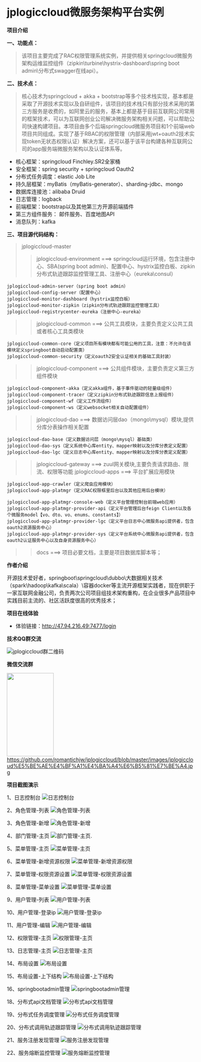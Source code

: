 # jplogiccloud微服务架构平台实例

**项目介绍**

**一、功能点：**

   >该项目主要完成了RAC权限管理系统实例，并提供相关springcloud微服务架构运维监控组件（zipkin\turbine\hystrix-dashboard\spring boot admin\分布式swagger在线api）。
	
**二、技术点：**

   >核心技术为springcloud + akka + bootstrap等多个技术栈实现，基本都是采取了开源技术实现以及自研组件，该项目的技术栈只有部分技术采用的第三方服务是收费的，如阿里云的服务，基本上都是基于目前互联网公司常用的框架技术，可以为互联网创业公司解决微服务架构相关问题，可以帮助公司快速构建项目。本项目由多个后端springcloud微服务项目和1个前端web项目共同组成。实现了基于RBAC的权限管理（内部采用jwt+oauth2技术实现token无状态权限认证）解决方案，还可以基于该平台构建各种互联网公司的app服务端微服务架构以及认证体系等。
   
   
* 核心框架：springcloud Finchley.SR2全家桶
* 安全框架：spring security + springcloud Oauth2
* 分布式任务调度：elastic Job Lite
* 持久层框架：myBatis（myBatis-generator）、sharding-jdbc、mongo
* 数据库连接池：alibaba Druid
* 日志管理：logback	
*  前端框架：bootstrap以及其他第三方开源前端插件
* 第三方组件服务： 邮件服务、百度地图API
*  消息队列：kafka

**三、项目源代码结构：**

>jplogiccloud-master
>>jplogiccloud-environment ===> springcloud运行环境，包含注册中心、SBA(spring boot admin)、配置中心、hystrix监控白板、zipkin分布式轨迹跟踪监控管理工具、注册中心（eureka\consul）
>>>
    jplogiccloud-admin-server（spring boot admin）
    jplogiccloud-config-server（配置中心）
    jplogiccloud-monitor-dashboard（hystrix监控白板）
    jplogiccloud-monitor-zipkin（zipkin分布式轨迹跟踪监控管理工具）
    jplogiccloud-registrycenter-eureka（注册中心-eureka）
>>jplogiccloud-common ===> 公共工具模块，主要负责定义公共工具或者核心工具类模块
>>>
    jplogiccloud-common-core（定义项目所有模块都有可能公用的工具，注意：不允许在该模块定义springboot自动启动配置类）
    jplogiccloud-common-security（定义oauth2安全认证相关的基础工具封装）
>>jplogiccloud-component ===> 公共组件模块，主要负责定义第三方组件模块
>>>
    jplogiccloud-component-akka（定义akka组件，基于事件驱动的轻量级组件）
    jplogiccloud-component-tracer（定义zipkin分布式轨迹跟踪信息上报组件）
    jplogiccloud-component-wf（定义工作流组件）
    jplogiccloud-component-ws（定义websocket相关自动配置组件）
>>jplogiccloud-dao ===> 数据访问层dao（mongo\mysql）模块,提供分库分表操作相关配置
>>>
    jplogiccloud-dao-base（定义数据访问层（mongo\mysql）基础类）
    jplogiccloud-dao-sys（定义系统中心库entity、mapper映射以及分库分表定义配置）
    jplogiccloud-dao-lgc（定义日志中心库entity、mapper映射以及分库分表定义配置）
>>jplogiccloud-gateway ===> zuul网关模块,主要负责请求路由、限流、权限等功能
>>jplogiccloud-apps ===> 平台扩展应用模块
>>>
    jplogiccloud-app-crawler（定义爬虫应用模块）
    jplogiccloud-app-platmgr（定义RAC权限框里后台以及其他应用后台模块）
>>>>
    jplogiccloud-app-platmgr-console-web（定义平台管理控制台前端web应用）
    jplogiccloud-app-platmgr-provider-api（定义平台管理后台feign Client以及各个微服务model【vo、dto、vo、enums、constants】）
    jplogiccloud-app-platmgr-provider-lgc（定义平台日志中心微服务api提供者，包含oauth2资源服务中心）
    jplogiccloud-app-platmgr-provider-sys（定义平台系统中心微服务api提供者，包含oauth2认证服务中心以及自身资源服务中心）
>>>
>>>
>>docs ===> 项目必要文档，主要是项目数据库脚本等；

**作者介绍**

开源技术爱好者，springboot\springcloud\dubbo\大数据相关技术（spark\hadoop\kafka\scala）\容器docker等主流开源框架实践者，现在供职于一家互联网金融公司，负责两次公司项目组技术架构重构，在企业很多产品项目中实践目前主流的、社区活跃度很高的优秀技术；

**项目在线体验**

- 体验链接：<http://47.94.216.49:7477/login> 

**技术QQ群交流**

![jplogiccloud群二维码](https://github.com/romantichjw/jplogiccloud/blob/master/images/jplogiccloud%E7%BE%A4%E4%BA%8C%E7%BB%B4%E7%A0%81.png "jplogiccloud群二维码")

**微信交流群**

<img src="https://github.com/romantichjw/jplogiccloud/blob/master/images/jplogiccloud%E5%BE%AE%E4%BF%A1%E4%BA%A4%E6%B5%81%E7%BE%A4.jpg" width="125" height="222">https://github.com/romantichjw/jplogiccloud/blob/master/images/jplogiccloud%E5%BE%AE%E4%BF%A1%E4%BA%A4%E6%B5%81%E7%BE%A4.jpg</img>

**项目截图演示**

1、日志控制台
![日志控制台](https://github.com/romantichjw/jplogiccloud/blob/master/images/%E6%97%A5%E5%BF%97%E6%8E%A7%E5%88%B6%E5%8F%B0.png "日志控制台")

2、角色管理-列表
![角色管理-列表](https://github.com/romantichjw/jplogiccloud/blob/master/images/%E8%A7%92%E8%89%B2%E7%AE%A1%E7%90%86-%E5%88%97%E8%A1%A8.png "角色管理-列表")

3、角色管理-新增
![角色管理-新增](https://github.com/romantichjw/jplogiccloud/blob/master/images/%E8%A7%92%E8%89%B2%E7%AE%A1%E7%90%86-%E6%96%B0%E5%A2%9E.png "角色管理-新增")

4、部门管理-主页
![部门管理-主页.](https://github.com/romantichjw/jplogiccloud/blob/master/images/%E9%83%A8%E9%97%A8%E7%AE%A1%E7%90%86-%E4%B8%BB%E9%A1%B5.png "部门管理-主页.")

5、菜单管理-主页
![菜单管理-主页](https://github.com/romantichjw/jplogiccloud/blob/master/images/%E8%8F%9C%E5%8D%95%E7%AE%A1%E7%90%86-%E4%B8%BB%E9%A1%B5.png "菜单管理-主页")

6、菜单管理-新增资源权限
![菜单管理-新增资源权限](https://github.com/romantichjw/jplogiccloud/blob/master/images/%E8%8F%9C%E5%8D%95%E7%AE%A1%E7%90%86-%E6%96%B0%E5%A2%9E%E8%B5%84%E6%BA%90%E6%9D%83%E9%99%90.png "菜单管理-新增资源权限")

7、菜单管理-权限资源设置
![菜单管理-权限资源设置](https://github.com/romantichjw/jplogiccloud/blob/master/images/%E8%8F%9C%E5%8D%95%E7%AE%A1%E7%90%86-%E6%9D%83%E9%99%90%E8%B5%84%E6%BA%90%E8%AE%BE%E7%BD%AE.png "菜单管理-权限资源设置")

8、菜单管理-菜单设置
![菜单管理-菜单设置](https://github.com/romantichjw/jplogiccloud/blob/master/images/%E8%8F%9C%E5%8D%95%E7%AE%A1%E7%90%86-%E8%8F%9C%E5%8D%95%E8%AE%BE%E7%BD%AE.png "菜单管理-菜单设置")

9、用户管理-列表
![用户管理-列表](https://github.com/romantichjw/jplogiccloud/blob/master/images/%E7%94%A8%E6%88%B7%E7%AE%A1%E7%90%86-%E5%88%97%E8%A1%A8.png "用户管理-列表")

10、用户管理-登录ip
![用户管理-登录ip](https://github.com/romantichjw/jplogiccloud/blob/master/images/%E7%94%A8%E6%88%B7%E7%AE%A1%E7%90%86-%E7%99%BB%E5%BD%95ip.png "用户管理-登录ip")

11、用户管理-编辑
![用户管理-编辑](https://github.com/romantichjw/jplogiccloud/blob/master/images/%E7%94%A8%E6%88%B7%E7%AE%A1%E7%90%86-%E7%BC%96%E8%BE%91.png "用户管理-编辑")

12、权限管理-主页
![权限管理-主页](https://github.com/romantichjw/jplogiccloud/blob/master/images/%E6%9D%83%E9%99%90%E7%AE%A1%E7%90%86-%E4%B8%BB%E9%A1%B5.png "权限管理-主页")

13、日志管理-主页
![日志管理-主页](https://github.com/romantichjw/jplogiccloud/blob/master/images/%E6%97%A5%E5%BF%97%E7%AE%A1%E7%90%86-%E4%B8%BB%E9%A1%B5.png "日志管理-主页")

14、布局设置
![布局设置](https://github.com/romantichjw/jplogiccloud/blob/master/images/%E5%B8%83%E5%B1%80%E8%AE%BE%E7%BD%AE.png "布局设置")

15、布局设置-上下结构
![布局设置-上下结构](https://github.com/romantichjw/jplogiccloud/blob/master/images/%E5%B8%83%E5%B1%80%E8%AE%BE%E7%BD%AE-%E4%B8%8A%E4%B8%8B%E7%BB%93%E6%9E%84.png "布局设置-上下结构")

16、springbootadmin管理
![springbootadmin管理](https://github.com/romantichjw/jplogiccloud/blob/master/images/springbootadmin%E7%AE%A1%E7%90%86.png "springbootadmin管理")

18、分布式api文档管理
![分布式api文档管理](https://github.com/romantichjw/jplogiccloud/blob/master/images/%E5%88%86%E5%B8%83%E5%BC%8Fapi%E6%96%87%E6%A1%A3%E7%AE%A1%E7%90%86.png "分布式api文档管理")

19、分布式任务调度管理
![分布式任务调度管理](https://github.com/romantichjw/jplogiccloud/blob/master/images/%E5%88%86%E5%B8%83%E5%BC%8F%E4%BB%BB%E5%8A%A1%E8%B0%83%E5%BA%A6%E7%AE%A1%E7%90%86.png "分布式任务调度管理")

20、分布式调用轨迹跟踪管理
![分布式调用轨迹跟踪管理](https://github.com/romantichjw/jplogiccloud/blob/master/images/%E5%88%86%E5%B8%83%E5%BC%8F%E8%B0%83%E7%94%A8%E8%BD%A8%E8%BF%B9%E8%B7%9F%E8%B8%AA%E7%AE%A1%E7%90%86.png "分布式调用轨迹跟踪管理")

21、服务注册发现管理
![服务注册发现管理](https://github.com/romantichjw/jplogiccloud/blob/master/images/%E6%9C%8D%E5%8A%A1%E6%B3%A8%E5%86%8C%E5%8F%91%E7%8E%B0%E7%AE%A1%E7%90%86.png "服务注册发现管理")

22、服务熔断监控管理
![服务熔断监控管理](https://github.com/romantichjw/jplogiccloud/blob/master/images/%E6%9C%8D%E5%8A%A1%E7%86%94%E6%96%AD%E7%9B%91%E6%8E%A7%E7%AE%A1%E7%90%86.png "服务熔断监控管理")
